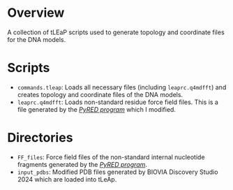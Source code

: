# Overview 

A collection of tLEaP scripts used to generate topology and coordinate files for the DNA models.

# Scripts

* `commands.tleap`: Loads all necessary files (including `leaprc.q4mdfft`) and creates topology and coordinate files of the DNA models.
* `leaprc.q4mdfft`: Loads non-standard residue force field files. This is a file generated by the <cite>[PyRED program][1]</cite> which I modified.

# Directories

* `FF_files`: Force field files of the non-standard internal nucleotide fragments generated by the <cite>[PyRED program][1]</cite>.
* `input_pdbs`: Modified PDB files generated by BIOVIA Discovery Studio 2024 which are loaded into tLeAp.

[1]: https://upjv.q4md-forcefieldtools.org/REDServer-Development/
